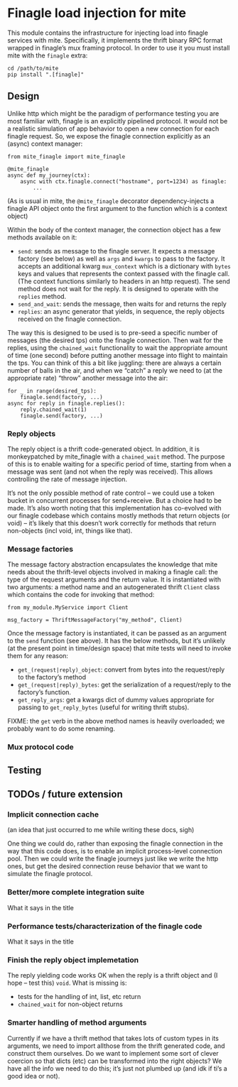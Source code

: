 # Finagle load injection for mite

This module contains the infrastructure for injecting load into finagle
services with mite.  Specifically, it implements the thrift binary RPC
format wrapped in finagleʼs mux framing protocol.  In order to use it
you must install mite with the `finagle` extra:
```
cd /path/to/mite
pip install ".[finagle]"
```

## Design

Unlike http which might be the paradigm of performance testing you are
most familiar with, finagle is an explicitly pipelined protocol.  It
would not be a realistic simulation of app behavior to open a new
connection for each finagle request.  So, we expose the finagle
connection explicitly as an (async) context manager:

```
from mite_finagle import mite_finagle

@mite_finagle
async def my_journey(ctx):
    async with ctx.finagle.connect("hostname", port=1234) as finagle:
        ...
```

(As is usual in mite, the `@mite_finagle` decorator dependency-injects a
finagle API object onto the first argument to the function which is a
context object)

Within the body of the context manager, the connection object has a few
methods available on it:

- `send`: sends as message to the finagle server.  It expects a message
  factory (see below) as well as `args` and `kwargs` to pass to the
  factory.  It accepts an additional kwarg `mux_context` which is a
  dictionary with `bytes` keys and values that represents the context
  passed with the finagle call.  (The context functions similarly to
  headers in an http request).  The send method does not wait for the
  reply.  It is designed to operate with the `replies` method.
- `send_and_wait`: sends the message, then waits for and returns the
  reply
- `replies`: an async generator that yields, in sequence, the reply
  objects received on the finagle connection.

The way this is designed to be used is to pre-seed a specific number of
messages (the desired tps) onto the finagle connection.  Then wait for
the replies, using the `chained_wait` functionality to wait the
appropriate amount of time (one second) before putting another message
into flight to maintain the tps.  You can think of this a bit like
juggling: there are always a certain number of balls in the air, and
when we “catch” a reply we need to (at the appropriate rate) “throw”
another message into the air:

```
for _ in range(desired_tps):
    finagle.send(factory, ...)
async for reply in finagle.replies():
    reply.chained_wait(1)
    finagle.send(factory, ...)
```

### Reply objects

The reply object is a thrift code-generated object.  In addition, it is
monkeypatched by mite_finagle with a `chained_wait` method.  The purpose
of this is to enable waiting for a specific period of time, starting
from when a message was sent (and not when the reply was received).
This allows controlling the rate of message injection.

Itʼs not the only possible method of rate control – we could use a
token bucket in concurrent processes for send+receive.  But a choice had
to be made.  Itʼs also worth noting that this implementation has
co-evolved with our finagle codebase which contains mostly methods that
return objects (or void) – itʼs likely that this doesnʼt work correctly
for methods that return non-objects (incl void, int, things like that).

### Message factories

The message factory abstraction encapsulates the knowledge that mite
needs about the thrift-level objects involved in making a finagle call:
the type of the request arguments and the return value.  It is
instantiated with two arguments: a method name and an autogenerated
thrift `Client` class which contains the code for invoking that method:

```
from my_module.MyService import Client

msg_factory = ThriftMessageFactory("my_method", Client)
```

Once the message factory is instantiated, it can be passed as an
argument to the `send` function (see above).  It has the below methods,
but itʼs unlikely (at the present point in time/design space) that mite
tests will need to invoke them for any reason:

- `get_(request|reply)_object`: convert from bytes into the
  request/reply to the factoryʼs method
- `get_(request|reply)_bytes`: get the serialization of a request/reply
  to the factoryʼs function.
- `get_reply_args`: get a kwargs dict of dummy values appropriate for
  passing to `get_reply_bytes` (useful for writing thrift stubs).

FIXME: the `get` verb in the above method names is heavily overloaded;
we probably want to do some renaming.

### Mux protocol code

## Testing

## TODOs / future extension

### Implicit connection cache

(an idea that just occurred to me while writing these docs, sigh)

One thing we could do, rather than exposing the finagle connection in
the way that this code does, is to enable an implicit process-level
connection pool.  Then we could write the finagle journeys just like we
write the http ones, but get the desired connection reuse behavior that
we want to simulate the finagle protocol.

### Better/more complete integration suite

What it says in the title

### Performance tests/characterization of the finagle code

What it says in the title

### Finish the reply object implemetation

The reply yielding code works OK when the reply is a thrift object and
(I hope – test this) `void`.  What is missing is:
- tests for the handling of int, list, etc return
- `chained_wait` for non-object returns

### Smarter handling of method arguments

Currently if we have a thrift method that takes lots of custom types in
its arguments, we need to import allthose from the thrift generated
code, and construct them ourselves.  Do we want to implement some sort
of clever coercion so that dicts (etc) can be transformed into the right
objects?  We have all the info we need to do this; itʼs just not plumbed
up (and idk if tiʼs a good idea or not).
